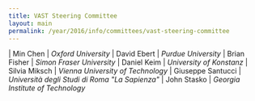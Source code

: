 ```yaml
---
title: VAST Steering Committee
layout: main
permalink: /year/2016/info/committees/vast-steering-committee
---
```


| Min Chen	| *Oxford University*
| David Ebert	| *Purdue University*
| Brian Fisher	| *Simon Fraser University*
| Daniel Keim	| *University of Konstanz*
| Silvia Miksch	| *Vienna University of Technology*
| Giuseppe Santucci	| *Università degli Studi di Roma "La Sapienza"*
| John Stasko	| *Georgia Institute of Technology*
